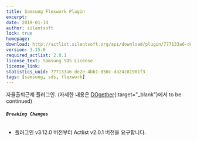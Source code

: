 ```yaml
---
title: Samsung Flexwork Plugin
excerpt: 
date: 2019-01-14
author: silentsoft
lock: true
homepage: 
download: http://actlist.silentsoft.org/api/download/plugin/777133a6-de2e-4bb1-850c-da24c81981f3.jar
version: 3.15.0
required_actlist: 2.0.1
license_text: Samsung SDS License
license_link: 
statistics_uuid: 777133a6-de2e-4bb1-850c-da24c81981f3
tags: [samsung, sds, flexwork]
---
```


자율출퇴근제 플러그인. (자세한 내용은 [DOgether](http://opsplus.sdsdev.co.kr:9083/#/login?postingId=4185){:target="_blank"}에서 to be continued)

###### **`Breaking Changes`**
- 플러그인 v3.12.0 버전부터 Actlist v2.0.1 버전을 요구합니다.
